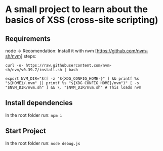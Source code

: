 # A small project to learn about the basics of XSS (cross-site scripting)

## Requirements

node -> Recomendation: Install it with nvm [https://github.com/nvm-sh/nvm] steps: 

`curl -o- https://raw.githubusercontent.com/nvm-sh/nvm/v0.39.7/install.sh | bash`

`export NVM_DIR="$([ -z "${XDG_CONFIG_HOME-}" ] && printf %s "${HOME}/.nvm" || printf %s "${XDG_CONFIG_HOME}/nvm")" [ -s "$NVM_DIR/nvm.sh" ] && \. "$NVM_DIR/nvm.sh" # This loads nvm`

## Install dependencies

In the root folder run:
`npm i`

## Start Project

In the root folder run:
`node debug.js`

